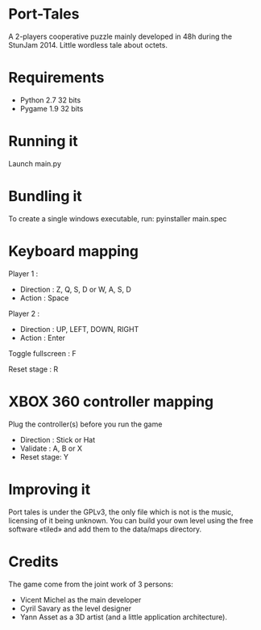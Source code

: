 Port-Tales
==========

A 2-players cooperative puzzle mainly developed in 48h during the StunJam 2014. 
Little wordless tale about octets.

# Requirements

 - Python 2.7 32 bits
 - Pygame 1.9 32 bits
 
# Running it

Launch main.py

# Bundling it

To create a single windows executable, run: pyinstaller main.spec

# Keyboard mapping 

Player 1 : 	

- Direction : Z, Q, S, D or W, A, S, D
- Action :	Space

Player 2 : 	

- Direction : UP, LEFT, DOWN, RIGHT
- Action : 	Enter

Toggle fullscreen : F

Reset stage : 		R

# XBOX 360 controller mapping 

Plug the controller(s) before you run the game

- Direction : Stick or Hat
- Validate : 	A, B or X
- Reset stage: 	Y

# Improving it

Port tales is under the GPLv3, the only file which is not is the music, licensing of it being unknown.
You can build your own level using the free software «tiled» and add them to the data/maps directory.

# Credits

The game come from the joint work of 3 persons:

- Vicent Michel as the main developer
- Cyril Savary as the level designer
- Yann Asset as a 3D artist (and a little application architecture).
